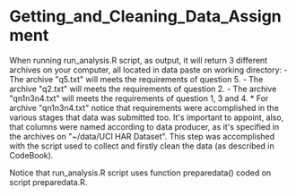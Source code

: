 # Getting_and_Cleaning_Data_Assignment
When running run_analysis.R script, as output, it will return 3 different archives on your computer, all located in data paste on working directory: 
        - The archive "q5.txt" will meets the requirements of question 5.
        - The archive "q2.txt" will meets the requirements of question 2.
        - The archive "qn1n3n4.txt" will meets the requirements of question 1, 3 and 4.
                * For archive "qn1n3n4.txt" notice that requirements were accomplished in the various stages that data was submitted too. It's important to appoint, also, that columns were named according to data producer, as it's specified in the archives on "~/data/UCI HAR Dataset". This step was accomplished with the script used to collect and firstly clean the data (as described in CodeBook).
                
Notice that run_analysis.R script uses function preparedata() coded on script preparedata.R. 
